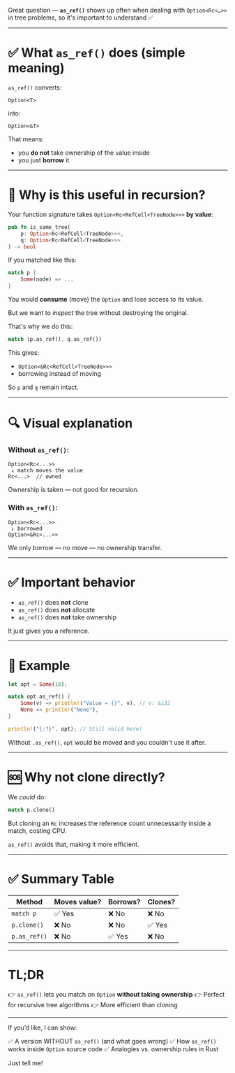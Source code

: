 Great question — **`as_ref()`** shows up often when dealing with `Option<Rc<…>>` in tree problems, so it's important to understand ✅

---

# ✅ **What `as_ref()` does (simple meaning)**

`as_ref()` converts:

```
Option<T>
```

into:

```
Option<&T>
```

That means:

* you **do not** take ownership of the value inside
* you just **borrow** it

---

# 🧩 **Why is this useful in recursion?**

Your function signature takes `Option<Rc<RefCell<TreeNode>>>` **by value**:

```rust
pub fn is_same_tree(
    p: Option<Rc<RefCell<TreeNode>>>,
    q: Option<Rc<RefCell<TreeNode>>>
) -> bool
```

If you matched like this:

```rust
match p {
    Some(node) => ...
}
```

You would **consume** (move) the `Option` and lose access to its value.

But we want to *inspect* the tree without destroying the original.

That's why we do this:

```rust
match (p.as_ref(), q.as_ref())
```

This gives:

* `Option<&Rc<RefCell<TreeNode>>>`
* borrowing instead of moving

So `p` and `q` remain intact.

---

# 🔍 Visual explanation

### Without `as_ref()`:

```
Option<Rc<...>>
 ↓ match moves the value
Rc<...>  // owned
```

Ownership is taken — not good for recursion.

### With `as_ref()`:

```
Option<Rc<...>>
 ↓ borrowed
Option<&Rc<...>>
```

We only borrow — no move — no ownership transfer.

---

# ✅ **Important behavior**

* `as_ref()` does **not** clone
* `as_ref()` does **not** allocate
* `as_ref()` does **not** take ownership

It just gives you a reference.

---

# 🧠 Example

```rust
let opt = Some(10);

match opt.as_ref() {
    Some(v) => println!("Value = {}", v), // v: &i32
    None => println!("None"),
}

println!("{:?}", opt); // Still valid here!
```

Without `.as_ref()`, `opt` would be moved and you couldn't use it after.

---

# 🆘 Why not clone directly?

We *could* do:

```rust
match p.clone()
```

But cloning an `Rc` increases the reference count unnecessarily inside a match, costing CPU.

`as_ref()` avoids that, making it more efficient.

---

# ✅ Summary Table

| Method       | Moves value? | Borrows? | Clones? |
| ------------ | ------------ | -------- | ------- |
| `match p`    | ✅ Yes        | ❌ No     | ❌ No    |
| `p.clone()`  | ❌ No         | ❌ No     | ✅ Yes   |
| `p.as_ref()` | ❌ No         | ✅ Yes    | ❌ No    |

---

# TL;DR

👉 `as_ref()` lets you match on `Option` **without taking ownership**
👉 Perfect for recursive tree algorithms
👉 More efficient than cloning

---

If you’d like, I can show:

✅ A version WITHOUT `as_ref()` (and what goes wrong)
✅ How `as_ref()` works inside `Option` source code
✅ Analogies vs. ownership rules in Rust

Just tell me!
